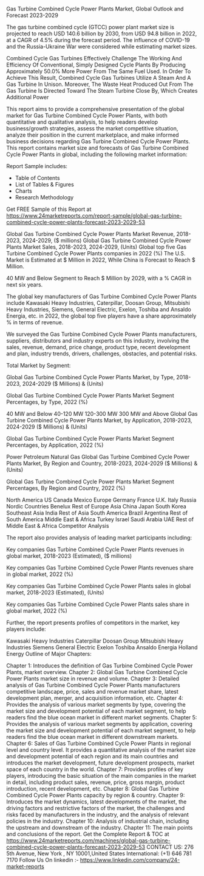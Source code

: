 Gas Turbine Combined Cycle Power Plants Market, Global Outlook and Forecast 2023-2029

The gas turbine combined cycle (GTCC) power plant market size is projected to reach USD 140.6 billion by 2030, from USD 94.8 billion in 2022, at a CAGR of 4.5% during the forecast period. The influence of COVID-19 and the Russia-Ukraine War were considered while estimating market sizes.

Combined Cycle Gas Turbines Effectively Challenge The Working And Efficiency Of Conventional, Simply Designed Cycle Plants By Producing Approximately 50.0% More Power From The Same Fuel Used. In Order To Achieve This Result, Combined Cycle Gas Turbines Utilize A Steam And A Gas Turbine In Unison. Moreover, The Waste Heat Produced Out From The Gas Turbine Is Directed Toward The Steam Turbine Close By, Which Creates Additional Power

This report aims to provide a comprehensive presentation of the global market for Gas Turbine Combined Cycle Power Plants, with both quantitative and qualitative analysis, to help readers develop business/growth strategies, assess the market competitive situation, analyze their position in the current marketplace, and make informed business decisions regarding Gas Turbine Combined Cycle Power Plants. This report contains market size and forecasts of Gas Turbine Combined Cycle Power Plants in global, including the following market information:

Report Sample includes:
- Table of Contents
- List of Tables & Figures
- Charts
- Research Methodology

Get FREE Sample of this Report at https://www.24marketreports.com/report-sample/global-gas-turbine-combined-cycle-power-plants-forecast-2023-2029-53

Global Gas Turbine Combined Cycle Power Plants Market Revenue, 2018-2023, 2024-2029, ($ millions)
Global Gas Turbine Combined Cycle Power Plants Market Sales, 2018-2023, 2024-2029, (Units)
Global top five Gas Turbine Combined Cycle Power Plants companies in 2022 (%)
The U.S. Market is Estimated at $ Million in 2022, While China is Forecast to Reach $ Million.

40 MW and Below Segment to Reach $ Million by 2029, with a % CAGR in next six years.

The global key manufacturers of Gas Turbine Combined Cycle Power Plants include Kawasaki Heavy Industries, Caterpillar, Doosan Group, Mitsubishi Heavy Industries, Siemens, General Electric, Exelon, Toshiba and Ansaldo Energia, etc. in 2022, the global top five players have a share approximately % in terms of revenue.

We surveyed the Gas Turbine Combined Cycle Power Plants manufacturers, suppliers, distributors and industry experts on this industry, involving the sales, revenue, demand, price change, product type, recent development and plan, industry trends, drivers, challenges, obstacles, and potential risks.

Total Market by Segment:

Global Gas Turbine Combined Cycle Power Plants Market, by Type, 2018-2023, 2024-2029 ($ Millions) & (Units)

Global Gas Turbine Combined Cycle Power Plants Market Segment Percentages, by Type, 2022 (%)

40 MW and Below
40-120 MW
120-300 MW
300 MW and Above
Global Gas Turbine Combined Cycle Power Plants Market, by Application, 2018-2023, 2024-2029 ($ Millions) & (Units)

Global Gas Turbine Combined Cycle Power Plants Market Segment Percentages, by Application, 2022 (%)

Power
Petroleum
Natural Gas
Global Gas Turbine Combined Cycle Power Plants Market, By Region and Country, 2018-2023, 2024-2029 ($ Millions) & (Units)

Global Gas Turbine Combined Cycle Power Plants Market Segment Percentages, By Region and Country, 2022 (%)

North America
US
Canada
Mexico
Europe
Germany
France
U.K.
Italy
Russia
Nordic Countries
Benelux
Rest of Europe
Asia
China
Japan
South Korea
Southeast Asia
India
Rest of Asia
South America
Brazil
Argentina
Rest of South America
Middle East & Africa
Turkey
Israel
Saudi Arabia
UAE
Rest of Middle East & Africa
Competitor Analysis

The report also provides analysis of leading market participants including:

Key companies Gas Turbine Combined Cycle Power Plants revenues in global market, 2018-2023 (Estimated), ($ millions)

Key companies Gas Turbine Combined Cycle Power Plants revenues share in global market, 2022 (%)

Key companies Gas Turbine Combined Cycle Power Plants sales in global market, 2018-2023 (Estimated), (Units)

Key companies Gas Turbine Combined Cycle Power Plants sales share in global market, 2022 (%)

Further, the report presents profiles of competitors in the market, key players include:

Kawasaki Heavy Industries
Caterpillar
Doosan Group
Mitsubishi Heavy Industries
Siemens
General Electric
Exelon
Toshiba
Ansaldo Energia
Holland Energy
Outline of Major Chapters:

Chapter 1: Introduces the definition of Gas Turbine Combined Cycle Power Plants, market overview.
Chapter 2: Global Gas Turbine Combined Cycle Power Plants market size in revenue and volume.
Chapter 3: Detailed analysis of Gas Turbine Combined Cycle Power Plants manufacturers competitive landscape, price, sales and revenue market share, latest development plan, merger, and acquisition information, etc.
Chapter 4: Provides the analysis of various market segments by type, covering the market size and development potential of each market segment, to help readers find the blue ocean market in different market segments.
Chapter 5: Provides the analysis of various market segments by application, covering the market size and development potential of each market segment, to help readers find the blue ocean market in different downstream markets.
Chapter 6: Sales of Gas Turbine Combined Cycle Power Plants in regional level and country level. It provides a quantitative analysis of the market size and development potential of each region and its main countries and introduces the market development, future development prospects, market space of each country in the world.
Chapter 7: Provides profiles of key players, introducing the basic situation of the main companies in the market in detail, including product sales, revenue, price, gross margin, product introduction, recent development, etc.
Chapter 8: Global Gas Turbine Combined Cycle Power Plants capacity by region & country.
Chapter 9: Introduces the market dynamics, latest developments of the market, the driving factors and restrictive factors of the market, the challenges and risks faced by manufacturers in the industry, and the analysis of relevant policies in the industry.
Chapter 10: Analysis of industrial chain, including the upstream and downstream of the industry.
Chapter 11: The main points and conclusions of the report.
Get the Complete Report & TOC at https://www.24marketreports.com/machines/global-gas-turbine-combined-cycle-power-plants-forecast-2023-2029-53
CONTACT US:
276 5th Avenue, New York , NY 10001,United States
International: (+1) 646 781 7170
Follow Us On linkedin :- https://www.linkedin.com/company/24-market-reports
